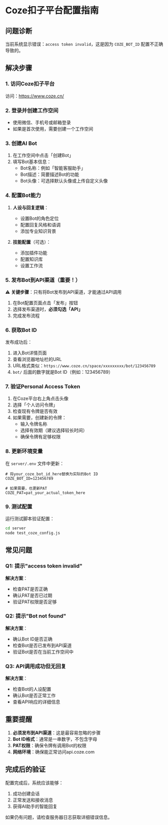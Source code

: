 # Coze扣子平台配置指南

## 问题诊断

当前系统显示错误：`access token invalid`，这是因为 `COZE_BOT_ID` 配置不正确导致的。

## 解决步骤

### 1. 访问Coze扣子平台

访问：https://www.coze.cn/

### 2. 登录并创建工作空间

- 使用微信、手机号或邮箱登录
- 如果是首次使用，需要创建一个工作空间

### 3. 创建AI Bot

1. 在工作空间中点击「创建Bot」
2. 填写Bot基本信息：
   - Bot名称：例如「智能客服助手」
   - Bot描述：简要描述Bot的功能
   - Bot头像：可选择默认头像或上传自定义头像

### 4. 配置Bot能力

1. **人设与回复逻辑**：
   - 设置Bot的角色定位
   - 配置回复风格和语调
   - 添加专业知识背景

2. **技能配置**（可选）：
   - 添加插件功能
   - 配置知识库
   - 设置工作流

### 5. 发布Bot到API渠道（重要！）

⚠️ **关键步骤**：只有将Bot发布到API渠道，才能通过API调用

1. 在Bot配置页面点击「发布」按钮
2. 选择发布渠道时，**必须勾选「API」**
3. 完成发布流程

### 6. 获取Bot ID

发布成功后：
1. 进入Bot详情页面
2. 查看浏览器地址栏的URL
3. URL格式类似：`https://www.coze.cn/space/xxxxxxxxx/bot/123456789`
4. `bot/` 后面的数字就是Bot ID（例如：123456789）

### 7. 验证Personal Access Token

1. 在Coze平台右上角点击头像
2. 选择「个人访问令牌」
3. 检查现有令牌是否有效
4. 如果需要，创建新的令牌：
   - 输入令牌名称
   - 选择有效期（建议选择较长时间）
   - 确保令牌有足够权限

### 8. 更新环境变量

在 `server/.env` 文件中更新：

```env
# 将your_coze_bot_id_here替换为实际的Bot ID
COZE_BOT_ID=123456789

# 如果需要，也更新PAT
COZE_PAT=pat_your_actual_token_here
```

### 9. 测试配置

运行测试脚本验证配置：

```bash
cd server
node test_coze_config.js
```

## 常见问题

### Q1: 提示"access token invalid"
**解决方案**：
- 检查PAT是否正确
- 确认PAT是否已过期
- 验证PAT权限是否足够

### Q2: 提示"Bot not found"
**解决方案**：
- 确认Bot ID是否正确
- 检查Bot是否已发布到API渠道
- 验证Bot是否在当前工作空间中

### Q3: API调用成功但无回复
**解决方案**：
- 检查Bot的人设配置
- 确认Bot是否正常工作
- 查看API响应的详细信息

## 重要提醒

1. **必须发布到API渠道**：这是最容易忽略的步骤
2. **Bot ID格式**：通常是一串数字，不包含字母
3. **PAT权限**：确保令牌有调用Bot的权限
4. **网络环境**：确保能正常访问api.coze.com

## 完成后的验证

配置完成后，系统应该能够：
1. 成功创建会话
2. 正常发送和接收消息
3. 获得AI助手的智能回复

如果仍有问题，请检查服务器日志获取详细错误信息。
